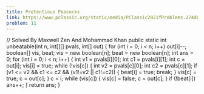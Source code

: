 ```yaml
---
title: Pretentious Peacocks
link: https://www.pclassic.org/static/media/PClassic2021fProblems.274d68387a300a1c483f.pdf#page=28
problem: 11
---
```

<java>// Solved By Maxwell Zen And Mohammad Khan
public static int unbeatable(int n, int[][] pvals, int[] out) {
    for (int i = 0; i < n; i++) out[i]--;
    boolean[] vis, beat;
    vis = new boolean[n];
    beat = new boolean[n];
    int ans = 0;
    for (int i = 0; i < n; i++) {
        int v1 = pvals[i][0];
        int c1 = pvals[i][1];
        int c = out[i];
        vis[i] = true;
        while (!vis[c]) {
            int v2 = pvals[c][0];
            int c2 = pvals[c][1];
            if (v1 <= v2 && c1 <= c2 && (v1!=v2 || c1!=c2)) {
                beat[i] = true;
                break;
            }
            vis[c] = true;
            c = out[c];
        }
        c = i;
        while (vis[c]) {
            vis[c] = false;
            c = out[c];
        }
        if (!beat[i]) ans++;
    }
    return ans;
}</java>
